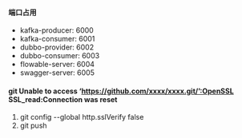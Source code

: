 #### 端口占用

* kafka-producer: 6000
* kafka-consumer: 6001
* dubbo-provider: 6002
* dubbo-consumer: 6003
* flowable-server: 6004
* swagger-server: 6005


#### git Unable to access ‘https://github.com/xxxx/xxxx.git/’:OpenSSL SSL_read:Connection was reset

1. git config --global http.sslVerify false
2. git push